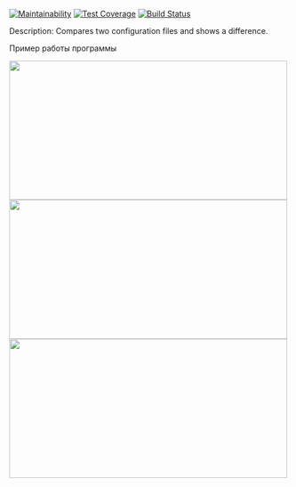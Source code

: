 [![Maintainability](https://api.codeclimate.com/v1/badges/01a289d62f138715e779/maintainability)](https://codeclimate.com/github/Maksim1509/backend-project-lvl2/maintainability)
[![Test Coverage](https://api.codeclimate.com/v1/badges/01a289d62f138715e779/test_coverage)](https://codeclimate.com/github/Maksim1509/backend-project-lvl2/test_coverage)
[![Build Status](https://travis-ci.com/Maksim1509/backend-project-lvl2.svg?branch=master)](https://travis-ci.com/Maksim1509/backend-project-lvl2)

Description: Compares two configuration files and shows a difference.

Пример работы программы

<div cursor="pointer">
    <a href="https://asciinema.org/a/U4x40v8tqrOnlZpIuUMXA6JmH" target="_blank">
        <img src="https://asciinema.org/a/U4x40v8tqrOnlZpIuUMXA6JmH.svg" height="250px" width="500px"/>
    </a>
</div>
<div cursor="pointer">
    <a href="https://asciinema.org/a/VCbiuY9TTtwYmQAZ5SWvxKyYQ" target="_blank">
        <img src="https://asciinema.org/a/VCbiuY9TTtwYmQAZ5SWvxKyYQ.svg" height="250px" width="500px"/>
    </a>
</div>
<div cursor="pointer">
    <a href="https://asciinema.org/a/Melwx8ACATJGpNxyZLke05m6q" target="_blank">
        <img src="https://asciinema.org/a/Melwx8ACATJGpNxyZLke05m6q.svg" height="250px" width="500px"/>
    </a>
</div>
